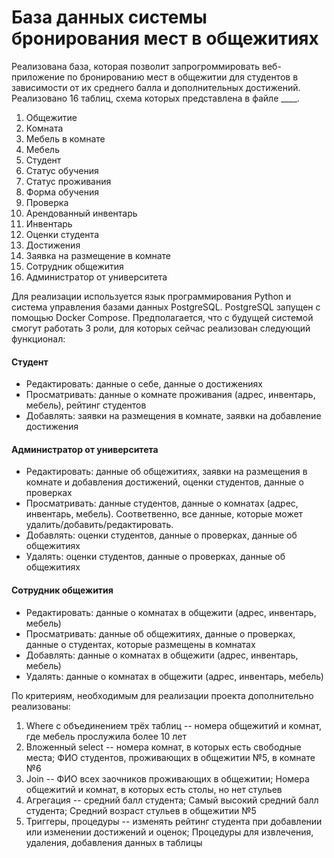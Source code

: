 # База данных системы бронирования мест в общежитиях

Реализована база, которая позволит запрогроммировать веб-приложение по бронированию мест в общежитии для студентов в зависимости от их среднего балла и дополнительных достижений. 
Реализовано 16 таблиц, схема которых представлена в файле ____. 
1. Общежитие
2. Комната
3. Мебель в комнате
4. Мебель
5. Студент
6. Статус обучения
7. Статус проживания
8. Форма обучения
9. Проверка
10. Арендованный инвентарь
11. Инвентарь
12. Оценки студента
13. Достижения
14. Заявка на размещение в комнате 
16. Сотрудник общежития 
17. Администратор от университета

Для реализации используется язык программирования Python и система управления базами данных PostgreSQL. PostgreSQL запущен с помощью Docker Compose.
Предполагается, что с будущей системой смогут работать 3 роли, для которых сейчас реализован следующий функционал: 
#### Студент
- Редактировать: данные о себе, данные о достижениях
- Просматривать: данные о комнате проживания (адрес, инвентарь, мебель), рейтинг студентов
- Добавлять: заявки на размещения в комнате, заявки на добавление достижения
#### Администратор от университета
- Редактировать: данные об общежитиях, заявки на размещения в комнате и добавления достижений, оценки студентов, данные о проверках
- Просматривать: данные студентов, данные о комнатах (адрес, инвентарь, мебель). Соответвенно, все данные, которые может удалить/добавить/редактировать.
- Добавлять: оценки студентов, данные о проверках, данные об общежитиях
- Удалять: оценки студентов, данные о проверках, данные об общежитиях
#### Сотрудник общежития
- Редактировать: данные о комнатах в общежити (адрес, инвентарь, мебель)
- Просматривать: данные об общежитиях, данные о проверках, данные о студентах, которые размещены в комнатах
- Добавлять: данные о комнатах в общежити (адрес, инвентарь, мебель)
- Удалять: данные о комнатах в общежити (адрес, инвентарь, мебель)

По критериям, необходимым для реализации проекта дополнительно реализованы: 
1. Where с объединением трёх таблиц -- 	номера общежитий и комнат, где мебель прослужила более 10 лет	
2. Вложенный select	-- номера комнат, в которых есть свободные места; ФИО студентов, проживающих в общежитии №5, в комнате №6	
3. Join -- ФИО всех заочников проживающих в общежитии; Номера общежитий и комнат, в которых есть столы, но нет стульев	
4. Агрегация -- средний балл студента; Самый высокий средний балл студента; Средний возраст стульев в общежитии №5
5. Триггеры, процедуры -- изменять рейтинг студента при добавлении или изменении достижений и оценок; Процедуры для извлечения, удаления, добавления данных в таблицы
